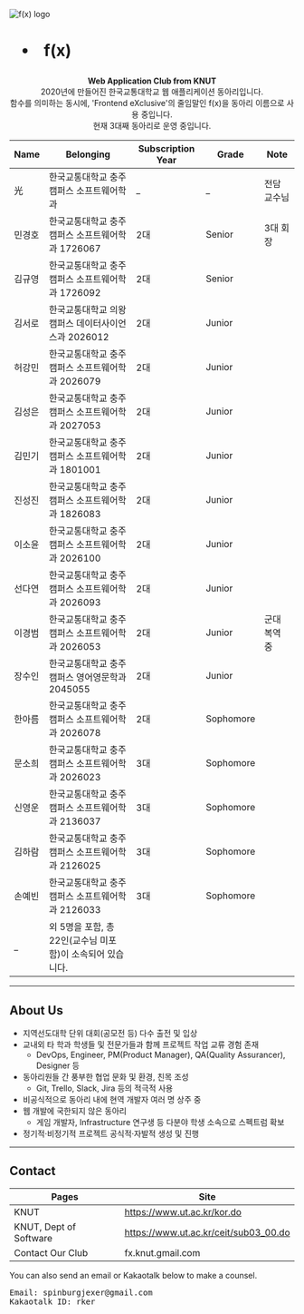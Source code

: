 ![f(x) logo](https://user-images.githubusercontent.com/56120315/156913052-53c8785c-6956-4928-b6d0-4420b5743fc3.png) <br/>
# <ul><li>&nbsp;&nbsp;f(x)</li></ul>
<p align='center'><strong>Web Application Club from KNUT</strong><br/>
2020년에 만들어진 한국교통대학교 웹 애플리케이션 동아리입니다.<br/>
함수를 의미하는 동시에, 'Frontend eXclusive'의 줄임말인 f(x)을 동아리 이름으로 사용 중입니다.<br />
현재 3대째 동아리로 운영 중입니다.
<br />
</p>

| Name | Belonging | Subscription Year | Grade | Note |
| ------ | ------ | ------ | ------ | ------ |
| 光 | 한국교통대학교 충주캠퍼스 소프트웨어학과 | _ | _ | 전담 교수님 |
| 민경호 | 한국교통대학교 충주캠퍼스 소프트웨어학과 1726067 | 2대 | Senior | 3대 회장 |
| 김규영 | 한국교통대학교 충주캠퍼스 소프트웨어학과 1726092 | 2대 | Senior |  |
| 김서로 | 한국교통대학교 의왕캠퍼스 데이터사이언스과 2026012 | 2대 | Junior |  |
| 허강민 | 한국교통대학교 충주캠퍼스 소프트웨어학과 2026079 | 2대 | Junior |  |
| 김성은 | 한국교통대학교 충주캠퍼스 소프트웨어학과 2027053 | 2대 | Junior |  |
| 김민기 | 한국교통대학교 충주캠퍼스 소프트웨어학과 1801001 | 2대 | Junior |  |
| 진성진 | 한국교통대학교 충주캠퍼스 소프트웨어학과 1826083 | 2대 | Junior |  |
| 이소윤 | 한국교통대학교 충주캠퍼스 소프트웨어학과 2026100 | 2대 | Junior |  |
| 선다연 | 한국교통대학교 충주캠퍼스 소프트웨어학과 2026093 | 2대 | Junior |  |
| 이경범 | 한국교통대학교 충주캠퍼스 소프트웨어학과 2026053 | 2대 | Junior | 군대 복역 중 |
| 장수인 | 한국교통대학교 충주캠퍼스 영어영문학과 2045055 | 2대 | Junior |  |
| 한아름 | 한국교통대학교 충주캠퍼스 소프트웨어학과 2026078 | 2대 | Sophomore |  |
| 문소희 | 한국교통대학교 충주캠퍼스 소프트웨어학과 2026023 | 3대 | Sophomore |  |
| 신영운 | 한국교통대학교 충주캠퍼스 소프트웨어학과 2136037 | 3대 | Sophomore |  |
| 김하람 | 한국교통대학교 충주캠퍼스 소프트웨어학과 2126025 | 3대 | Sophomore |  |
| 손예빈 | 한국교통대학교 충주캠퍼스 소프트웨어학과 2126033 | 3대 | Sophomore |  |
| _ | 외 5명을 포함, 총 22인(교수님 미포함)이 소속되어 있습니다.

<hr/>

## About Us

+ 지역선도대학 단위 대회(공모전 등) 다수 출전 및 입상
+ 교내외 타 학과 학생들 및 전문가들과 함께 프로젝트 작업 교류 경험 존재
  + DevOps, Engineer, PM(Product Manager), QA(Quality Assurancer), Designer 등
+ 동아리원들 간 풍부한 협업 문화 및 환경, 친목 조성
  + Git, Trello, Slack, Jira 등의 적극적 사용
+ 비공식적으로 동아리 내에 현역 개발자 여러 명 상주 중
+ 웹 개발에 국한되지 않은 동아리
  + 게임 개발자, Infrastructure 연구생 등 다분야 학생 소속으로 스펙트럼 확보
+ 정기적·비정기적 프로젝트 공식적·자발적 생성 및 진행

<hr/>

## Contact

| Pages | Site |
| ------ | ------ |
| KNUT | https://www.ut.ac.kr/kor.do |
| KNUT, Dept of Software | https://www.ut.ac.kr/ceit/sub03_00.do |
| Contact Our Club | fx.knut.gmail.com |

You can also send an email or Kakaotalk below to make a counsel.

<pre>
Email: spinburgjexer@gmail.com
Kakaotalk ID: rker
</pre>
